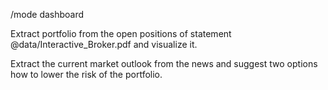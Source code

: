 /mode dashboard

Extract portfolio from the open positions of statement @data/Interactive_Broker.pdf and visualize it.

Extract the current market outlook from the news and suggest two options how to lower the risk of the portfolio.